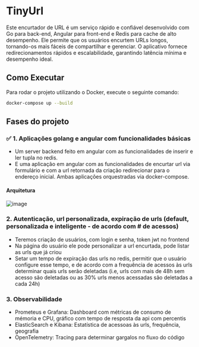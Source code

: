 # TinyUrl

Este encurtador de URL é um serviço rápido e confiável desenvolvido com Go para back-end, Angular para front-end e Redis para cache de alto desempenho. Ele permite que os usuários encurtem URLs longos, tornando-os mais fáceis de compartilhar e gerenciar. O aplicativo fornece redirecionamentos rápidos e escalabilidade, garantindo latência mínima e desempenho ideal.

## Como Executar

Para rodar o projeto utilizando o Docker, execute o seguinte comando:

```bash
docker-compose up --build
```

## Fases do projeto

### ✅ 1. Aplicações golang e angular com funcionalidades básicas

- Um server backend feito em angular com as funcionalidades de inserir e ler tupla no redis.
- E uma aplicação em angular com as funcionalidades de encurtar url via formulário e com a url retornada da criação redirecionar para o endereço inicial. Ambas aplicações orquestradas via docker-compose.

#### Arquitetura
![image](https://github.com/user-attachments/assets/beb05f45-9caa-402b-ba46-37d4f24c2193)



### 2. Autenticação, url personalizada, expiração de urls (default, personalizada e inteligente - de acordo com # de acessos)

- Teremos criação de usuários, com login e senha, token jwt no frontend
- Na página do usuário ele pode personalizar a url encurtada, pode listar as urls que já criou
- Setar um tempo de expiração das urls no redis, permitir que o usuário configure esse tempo, e de acordo com a frequência de acessos às urls determinar quais urls serão deletadas (i.e, urls com mais de 48h sem acesso são deletadas ou as 30% urls menos acessadas são deletadas a cada 24h)

### 3. Observabilidade

- Prometeus e Grafana: Dashboard com métricas de consumo de mémoria e CPU, gráfico com tempo de resposta da api com percentis
- ElasticSearch e Kibana: Estatística de acessoas às urls, frequência, geografia
- OpenTelemetry: Tracing para determinar gargalos no fluxo do código

